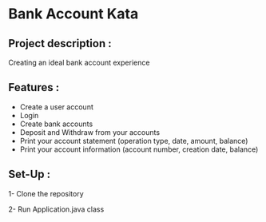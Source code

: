 # Bank Account Kata 

## Project description : 

Creating an ideal bank account experience 

## Features : 

- Create a user account
- Login
- Create bank accounts
- Deposit and Withdraw from your accounts
- Print your account statement (operation type, date, amount, balance)
- Print your account information (account number, creation date, balance)

## Set-Up : 

 1- Clone the repository
 
 2- Run Application.java class
 
 
 
